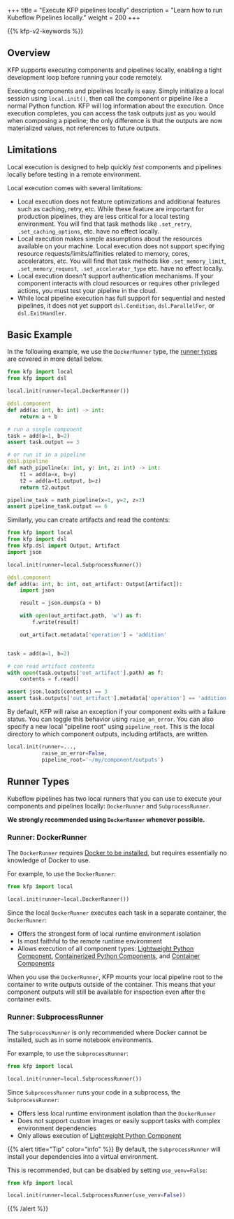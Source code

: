 +++
title = "Execute KFP pipelines locally"
description = "Learn how to run Kubeflow Pipelines locally."
weight = 200
+++

{{% kfp-v2-keywords %}}

## Overview

KFP supports executing components and pipelines locally, enabling a tight development loop before running your code remotely.

Executing components and pipelines locally is easy. Simply initialize a local session using `local.init()`, then call the component or pipeline like a normal Python function. 
KFP will log information about the execution. 
Once execution completes, you can access the task outputs just as you would when composing a pipeline; the only difference is that the outputs are now materialized values, not references to future outputs.

## Limitations

Local execution is designed to help quickly *test* components and pipelines locally before testing in a remote environment.

Local execution comes with several limitations:

- Local execution does not feature optimizations and additional features such as caching, retry, etc. While these feature are important for production pipelines, they are less critical for a local testing environment. You will find that task methods like `.set_retry`, `.set_caching_options`, etc. have no effect locally.
- Local execution makes simple assumptions about the resources available on your machine. Local execution does not support specifying resource requests/limits/affinities related to memory, cores, accelerators, etc. You will find that task methods like `.set_memory_limit`, `.set_memory_request`, `.set_accelerator_type` etc. have no effect locally.
- Local execution doesn't support authentication mechanisms. If your component interacts with cloud resources or requires other privileged actions, you must test your pipeline in the cloud.
- While local pipeline execution has full support for sequential and nested pipelines, it does not yet support `dsl.Condition`, `dsl.ParallelFor`, or `dsl.ExitHandler`.

## Basic Example

In the following example, we use the `DockerRunner` type, the [runner types](#runner-types) are covered in more detail below.

```python
from kfp import local
from kfp import dsl

local.init(runner=local.DockerRunner())

@dsl.component
def add(a: int, b: int) -> int:
    return a + b

# run a single component
task = add(a=1, b=2)
assert task.output == 3

# or run it in a pipeline
@dsl.pipeline
def math_pipeline(x: int, y: int, z: int) -> int:
    t1 = add(a=x, b=y)
    t2 = add(a=t1.output, b=z)
    return t2.output

pipeline_task = math_pipeline(x=1, y=2, z=3)
assert pipeline_task.output == 6
```

Similarly, you can create artifacts and read the contents:
```python
from kfp import local
from kfp import dsl
from kfp.dsl import Output, Artifact
import json

local.init(runner=local.SubprocessRunner())

@dsl.component
def add(a: int, b: int, out_artifact: Output[Artifact]):
    import json

    result = json.dumps(a + b)

    with open(out_artifact.path, 'w') as f:
        f.write(result)

    out_artifact.metadata['operation'] = 'addition'


task = add(a=1, b=2)

# can read artifact contents
with open(task.outputs['out_artifact'].path) as f:
    contents = f.read()

assert json.loads(contents) == 3
assert task.outputs['out_artifact'].metadata['operation'] == 'addition'
```

By default, KFP will raise an exception if your component exits with a failure status. You can toggle this behavior using `raise_on_error`. You can also specify a new local "pipeline root" using `pipeline_root`. This is the local directory to which component outputs, including artifacts, are written.

```python
local.init(runner=...,
           raise_on_error=False,
           pipeline_root='~/my/component/outputs')
```

## Runner Types

Kubeflow pipelines has two local runners that you can use to execute your components and pipelines locally: `DockerRunner` and `SubprocessRunner`.

__We strongly recommended using `DockerRunner` whenever possible.__

### **Runner:** DockerRunner

The `DockerRunner` requires [Docker to be installed](https://docs.docker.com/engine/install/), but requires essentially no knowledge of Docker to use.

For example, to use the `DockerRunner`:

```python
from kfp import local

local.init(runner=local.DockerRunner())
```

Since the local `DockerRunner` executes each task in a separate container, the `DockerRunner`:

- Offers the strongest form of local runtime environment isolation
- Is most faithful to the remote runtime environment
- Allows execution of all component types: [Lightweight Python Component][lightweight-python-component], [Containerized Python Components][containerized-python-components], and [Container Components][container-components]

When you use the `DockerRunner`, KFP mounts your local pipeline root to the container to write outputs outside of the container. 
This means that your component outputs will still be available for inspection even after the container exits.

### **Runner:** SubprocessRunner

The `SubprocessRunner` is only recommended where Docker cannot be installed, such as in some notebook environments.

For example, to use the `SubprocessRunner`:

```python
from kfp import local

local.init(runner=local.SubprocessRunner())
```

Since `SubprocessRunner` runs your code in a subprocess, the `SubprocessRunner`:
- Offers less local runtime environment isolation than the `DockerRunner`
- Does not support custom images or easily support tasks with complex environment dependencies
- Only allows execution of [Lightweight Python Component][lightweight-python-component]

{{% alert title="Tip" color="info" %}}
By default, the `SubprocessRunner` will install your dependencies into a virtual environment.

This is recommended, but can be disabled by setting `use_venv=False`:

```python
from kfp import local

local.init(runner=local.SubprocessRunner(use_venv=False))
```
{{% /alert %}}

[lightweight-python-component]: /docs/components/pipelines/user-guides/components/lightweight-python-components/
[containerized-python-components]: /docs/components/pipelines/user-guides/components/containerized-python-components
[container-components]: /docs/components/pipelines/user-guides/components/container-components



